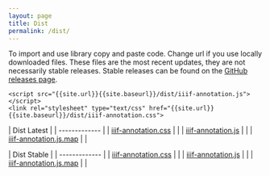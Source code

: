 ```yaml
---
layout: page
title: Dist
permalink: /dist/
---
```


<link rel="stylesheet" type="text/css" href="{{site.url}}{{site.baseurl}}/dist/iiif-annotation.css">

To import and use library copy and paste code. Change url if you use locally downloaded files. These files are the most recent updates, they are not necessarily stable releases. Stable releases can be found on the [GitHub releases page](https://github.com/NCSU-Libraries/iiif-annotation/releases).

```
<script src="{{site.url}}{{site.baseurl}}/dist/iiif-annotation.js"></script>
<link rel="stylesheet" type="text/css" href="{{site.url}}{{site.baseurl}}/dist/iiif-annotation.css">
```

| Dist Latest | <a href="{{site.baseurl}}/dist2.zip" download="dist.zip"><i class="fas fa-download"></i></a>
| ------------- |
| [iiif-annotation.css](iiif-annotation.css) | <a href="{{site.baseurl}}/dist/iiif-annotation.css" download><i class="fas fa-download"></i></a> |
| [iiif-annotation.js](iiif-annotation.js) | <a href="{{site.baseurl}}/dist/iiif-annotation.js" download><i class="fas fa-download"></i></a> |
| [iiif-annotation.js.map](iiif-annotation.js.map) | <a href="{{site.baseurl}}/dist/iiif-annotation.js.map" download="iiif-annotation.js.map"><i class="fas fa-download"></i></a> |

| Dist Stable | <a href="{{site.baseurl}}/dist2.zip" download="dist.zip"><i class="fas fa-download"></i></a>
| ------------- |
| [iiif-annotation.css](iiif-annotation.css) | <a href="https://raw.githubusercontent.com/NCSU-Libraries/iiif-annotation/v1.1.1/dist/js/iiif-annotation.css" download><i class="fas fa-download"></i></a> |
| [iiif-annotation.js](iiif-annotation.js) | <a href="https://raw.githubusercontent.com/NCSU-Libraries/iiif-annotation/v1.1.1/dist/js/iiif-annotation.js" download><i class="fas fa-download"></i></a> |
| [iiif-annotation.js.map](iiif-annotation.js.map) | <a href="https://raw.githubusercontent.com/NCSU-Libraries/iiif-annotation/v1.1.1/dist/js/iiif-annotation.js.map" download="https://raw.githubusercontent.com/NCSU-Libraries/iiif-annotation/v1.1.1/dist/js/iiif-annotation.js"><i class="fas fa-download"></i></a> |
